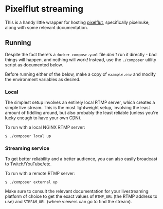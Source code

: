 # Pixelflut streaming

This is a handy little wrapper for hosting
[pixelflut](https://github.com/defnull/pixelflut), specifically pixelnuke,
along with some relevant documentation.

## Running

Despite the fact there's a `docker-compose.yaml` file *don't* run it directly -
bad things will happen, and nothing will work! Instead, use the `./composer`
utility script as documented below.

Before running either of the below, make a copy of `example.env` and modify the
environment variables as desired.

### Local

The simplest setup involves an entirely local RTMP server, which creates a
simple live stream. This is the most lightweight setup, involving the least
amount of fiddling around, but also probably the least reliable (unless you're
lucky enough to have your own CDN).

To run with a local NGINX RTMP server:

    $ ./composer local up

### Streaming service

To get better reliability and a better audience, you can also easily broadcast
to Twitch/YouTube/etc.

To run with a remote RTMP server:

    $ ./composer external up

Make sure to consult the relevant documentation for your livestreaming platform
of choice to get the exact values of `RTMP_URL` (the RTMP address to use) and
`STREAM_URL` (where viewers can go to find the stream).

